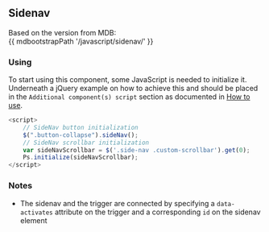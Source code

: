 ## Sidenav

Based on the version from MDB:<br>
{{ mdbootstrapPath '/javascript/sidenav/' }}

### Using

To start using this component, some JavaScript is needed to initialize it.<br>
Underneath a jQuery example on how to achieve this and should be placed in the `Additional component(s) script` section as documented in [How to use](/docs/how-to-use).

```javascript
<script>
    // SideNav button initialization
    $(".button-collapse").sideNav();
    // SideNav scrollbar initialization
    var sideNavScrollbar = $('.side-nav .custom-scrollbar').get(0);
    Ps.initialize(sideNavScrollbar);
</script>
```

### Notes

* The sidenav and the trigger are connected by specifying a `data-activates` attribute on the trigger and a corresponding `id` on the sidenav element
